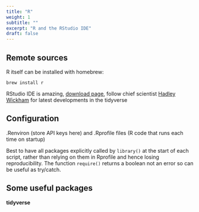 ```yaml
---
title: "R"
weight: 1
subtitle: ""
excerpt: "R and the RStudio IDE"
draft: false
---
```


## Remote sources

R itself can be installed with homebrew:

```
brew install r
```

RStudio IDE is amazing, [download page](https://www.rstudio.com/products/rstudio/download/), follow chief scientist [Hadley Wickham](https://twitter.com/hadleywickham) for latest developments in the tidyverse 

## Configuration
.Renviron (store API keys here) and .Rprofile files (R code that runs each time on startup)

Best to have all packages explicitly called by `library()` at the start of each script, rather than relying on them in Rprofile and hence losing reproducibility.  The function `require()` returns a boolean not an error so can be useful as try/catch.

## Some useful packages
**tidyverse**
